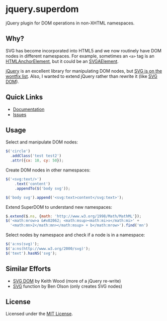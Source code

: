 # jquery.superdom
jQuery plugin for DOM operations in non-XHTML namespaces.

## Why?
SVG has become incorporated into HTML5 and we now routinely have DOM nodes in
different namespaces. For example, sometimes an `<a>` tag is an
[HTMLAnchorElement], but it could be an [SVGAElement].

[jQuery] is an excellent library for manipulating DOM nodes, but
[SVG is on the wontfix list][jquery-wontfix]. Also, I wanted to extend jQuery
rather than rewrite it (like [SVG DOM][svgdom]).

[jQuery]: https://github.com/jquery/jquery
[jquery-wontfix]: http://contribute.jquery.org/wont-fix/#svg-vml-or-namespaced-elements-bugs
[HTMLAnchorElement]: https://developer.mozilla.org/en-US/docs/Web/API/HTMLAnchorElement
[SVGAElement]: https://developer.mozilla.org/en-US/docs/Web/API/SVGAElement

## Quick Links
  - [Documentation]
  - [Issues]

[Documentation]: https://github.com/metaist/jquery.superdom/wiki
[Issues]: https://github.com/metaist/jquery.superdom/issues

## Usage
Select and manipulate DOM nodes:
```javascript
$('circle')
  .addClass('test test2')
  .attr({cx: 10, cy: 50});
```

Create DOM nodes in other namespaces:
```javascript
$('<svg:text/>')
    .text('content')
    .appendTo($('body svg'));

$('body svg').append('<svg:text>content</svg:text>');
```

Extend SuperDOM to understand new namespaces:
```javascript
$.extend($.ns, {math: 'http://www.w3.org/1998/Math/MathML'});
$('<math:mrow>a &#x02062; <math:msup><math:mi>x</math:mi>' +
  '<math:mn>2</math:mn></math:msup> + b</math:mrow>').find('mn')
```

Select nodes by namespace and check if a node is in a namespace:
```javascript
$('a:ns(svg)');
$('a:ns(http://www.w3.org/2000/svg)');
$('text').hasNS('svg');
```

## Similar Efforts
  - [SVG DOM][svgdom] by Keith Wood (more of a jQuery re-write)
  - [SVG][svg-fn] function by Ben Olson (only creates SVG nodes)

[svgdom]: http://keith-wood.name/svg.html#dom
[svg-fn]: http://www.benknowscode.com/2012/09/using-svg-elements-with-jquery_6812.html

## License
Licensed under the [MIT License][mit].

[mit]: http://opensource.org/licenses/MIT
